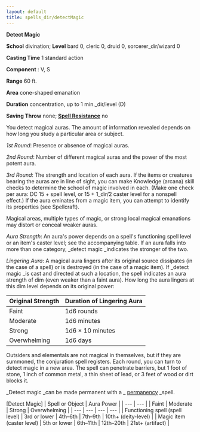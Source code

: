 ```yaml
---
layout: default
title: spells_dir/detectMagic
---
```

 **Detect Magic**

**School** divination; **Level** bard 0, cleric 0, druid 0, sorcerer_dir/wizard 0

**Casting Time** 1 standard action

**Component** : V, S

**Range** 60 ft.

**Area** cone-shaped emanation

**Duration** concentration, up to 1 min._dir/level (D)

**Saving Throw** none; **[Spell Resistance](../glossary#_spell-resistance)** no

You detect magical auras. The amount of information revealed depends on how long you study a particular area or subject.

_1st Round_: Presence or absence of magical auras.

_2nd Round_: Number of different magical auras and the power of the most potent aura.

_3rd Round_: The strength and location of each aura. If the items or creatures bearing the auras are in line of sight, you can make Knowledge (arcana) skill checks to determine the school of magic involved in each. (Make one check per aura: DC 15 + spell level, or 15 + 1_dir/2 caster level for a nonspell effect.) If the aura eminates from a magic item, you can attempt to identify its properties (see Spellcraft).

Magical areas, multiple types of magic, or strong local magical emanations may distort or conceal weaker auras.

_Aura Strength_: An aura's power depends on a spell's functioning spell level or an item's caster level; see the accompanying table. If an aura falls into more than one category, _detect magic _indicates the stronger of the two.

_Lingering Aura_: A magical aura lingers after its original source dissipates (in the case of a spell) or is destroyed (in the case of a magic item). If _detect magic _is cast and directed at such a location, the spell indicates an aura strength of dim (even weaker than a faint aura). How long the aura lingers at this dim level depends on its original power:

| Original Strength | Duration of Lingering Aura |
| --- | --- |
| Faint | 1d6 rounds |
| Moderate | 1d6 minutes |
| Strong | 1d6 × 10 minutes |
| Overwhelming | 1d6 days |

Outsiders and elementals are not magical in themselves, but if they are summoned, the conjuration spell registers. Each round, you can turn to detect magic in a new area. The spell can penetrate barriers, but 1 foot of stone, 1 inch of common metal, a thin sheet of lead, or 3 feet of wood or dirt blocks it.

_Detect magic _can be made permanent with a _ [permanency](permanency#_permanency) _spell.

[Detect Magic]
| Spell or Object | Aura Power |
| --- | --- |
| Faint | Moderate | Strong | Overwhelming |
| --- | --- | --- | --- |
| Functioning spell (spell level) | 3rd or lower | 4th–6th | 7th–9th | 10th+ (deity-level) |
| Magic item (caster level) | 5th or lower | 6th–11th | 12th–20th | 21st+ (artifact) |


